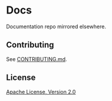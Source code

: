 # Docs

Documentation repo mirrored elsewhere.

## Contributing

See [CONTRIBUTING.md](CONTRIBUTING.md).

## License

[Apache License, Version 2.0](LICENSE)
